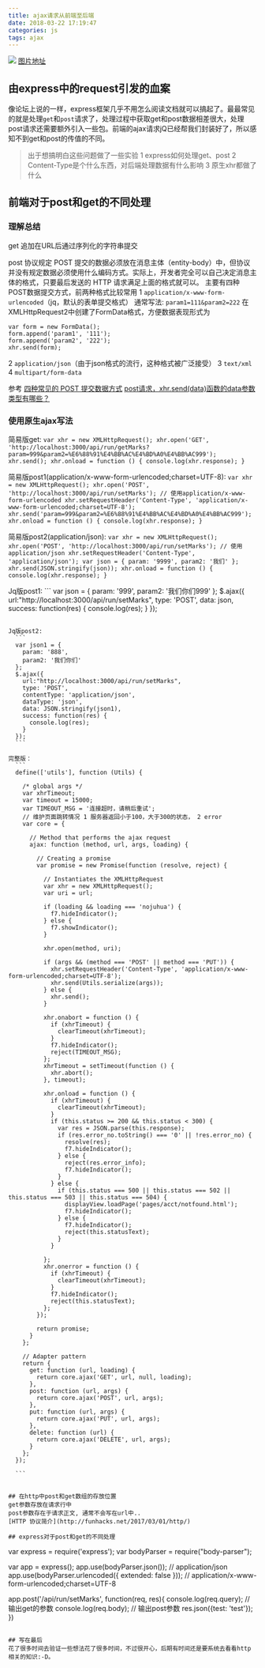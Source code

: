 ```yaml
---
title: ajax请求从前端至后端
date: 2018-03-22 17:19:47
categories: js
tags: ajax
---
```

![](/img/ajax请求从前端至后台.png)
[图片地址](https://www.processon.com/view/link/5ab372ace4b018c271bf55a1)


## 由express中的request引发的血案
  像论坛上说的一样，express框架几乎不用怎么阅读文档就可以搞起了。最最常见的就是处理`get`和`post`请求了，处理过程中获取get和post数据相差很大，处理post请求还需要额外引入一些包。前端的ajax请求jQ已经帮我们封装好了，所以感知不到get和post的传值的不同。
  >出于想搞明白这些问题做了一些实验
  1 express如何处理get、post
  2 Content-Type是个什么东西，对后端处理数据有什么影响
  3 原生xhr都做了什么

## 前端对于post和get的不同处理
  ### 理解总结
  get
  追加在URL后通过序列化的字符串提交

  post
  协议规定 POST 提交的数据必须放在消息主体（entity-body）中，但协议并没有规定数据必须使用什么编码方式。实际上，开发者完全可以自己决定消息主体的格式，只要最后发送的 HTTP 请求满足上面的格式就可以。
  主要有四种POST数据提交方式，前两种格式比较常用
  1 `application/x-www-form-urlencoded`（jq，默认的表单提交格式）
  通常写法: `param1=111&param2=222`
  在XMLHttpRequest2中创建了FormData格式，方便数据表现形式为
  ```
  var form = new FormData();
  form.append('param1', '111');
  form.append('param2', '222');
  xhr.send(form);
  ```
  2 `application/json`（由于json格式的流行，这种格式被广泛接受）
  3 `text/xml`
  4 `multipart/form-data`

  参考
  [四种常见的 POST 提交数据方式](https://imququ.com/post/four-ways-to-post-data-in-http.html)
  [post请求，xhr.send(data)函数的data参数类型有哪些？](https://segmentfault.com/q/1010000008811883) 

  ### 使用原生ajax写法
  简易版get:
    ```
    var xhr = new XMLHttpRequest();
    xhr.open('GET', 'http://localhost:3000/api/run/getMarks?param=999&param2=%E6%88%91%E4%BB%AC%E4%BD%A0%E4%BB%AC999');
    xhr.send();
    xhr.onload = function () {
      console.log(xhr.response);
    }
    ```

  简易版post1(application/x-www-form-urlencoded;charset=UTF-8):
    ```
    var xhr = new XMLHttpRequest();
    xhr.open('POST', 'http://localhost:3000/api/run/setMarks');
    // 使用application/x-www-form-urlencoded
    xhr.setRequestHeader('Content-Type', 'application/x-www-form-urlencoded;charset=UTF-8');
    xhr.send('param=999&param2=%E6%88%91%E4%BB%AC%E4%BD%A0%E4%BB%AC999');
    xhr.onload = function () {
      console.log(xhr.response);
    }
    ```

  简易版post2(application/json):
    ```
    var xhr = new XMLHttpRequest();
    xhr.open('POST', 'http://localhost:3000/api/run/setMarks');
    // 使用application/json
    xhr.setRequestHeader('Content-Type', 'application/json');
    var json = {
      param: '9999',
      param2: '我们'
    };
    xhr.send(JSON.stringify(json));
    xhr.onload = function () {
      console.log(xhr.response);
    }
    ```

  Jq版post1:
    ```
    var json = {
      param: '999',
      param2: '我们你们999'
    };
    $.ajax({
      url:"http://localhost:3000/api/run/setMarks",
      type: 'POST',
      data: json,
      success: function(res) {
        console.log(res);
      }
    });
  ```

  Jq版post2:
    ```
    var json1 = {
      param: '888',
      param2: '我们你们'
    };
    $.ajax({
      url:"http://localhost:3000/api/run/setMarks",
      type: 'POST',
      contentType: 'application/json',
      dataType: 'json',
      data: JSON.stringify(json1),
      success: function(res) {
        console.log(res);
      }
    });
    ```

  完整版：
    ```
    define(['utils'], function (Utils) {

      /* global args */
      var xhrTimeout;
      var timeout = 15000;
      var TIMEOUT_MSG = '连接超时，请稍后重试';
      // 维护页面跳转情况 1 服务器返回小于100，大于300的状态， 2 error
      var core = {

        // Method that performs the ajax request
        ajax: function (method, url, args, loading) {

          // Creating a promise
          var promise = new Promise(function (resolve, reject) {

            // Instantiates the XMLHttpRequest
            var xhr = new XMLHttpRequest();
            var uri = url;

            if (loading && loading === 'nojuhua') {
              f7.hideIndicator();
            } else {
              f7.showIndicator();
            }

            xhr.open(method, uri);

            if (args && (method === 'POST' || method === 'PUT')) {
              xhr.setRequestHeader('Content-Type', 'application/x-www-form-urlencoded;charset=UTF-8');
              xhr.send(Utils.serialize(args));
            } else {
              xhr.send();
            }

            xhr.onabort = function () {
              if (xhrTimeout) {
                clearTimeout(xhrTimeout);
              }
              f7.hideIndicator();
              reject(TIMEOUT_MSG);
            };
            xhrTimeout = setTimeout(function () {
              xhr.abort();
            }, timeout);

            xhr.onload = function () {
              if (xhrTimeout) {
                clearTimeout(xhrTimeout);
              }
              if (this.status >= 200 && this.status < 300) {
                var res = JSON.parse(this.response);
                if (res.error_no.toString() === '0' || !res.error_no) {
                  resolve(res);
                  f7.hideIndicator();
                } else {
                  reject(res.error_info);
                  f7.hideIndicator();
                }
              } else {
                if (this.status === 500 || this.status === 502 || this.status === 503 || this.status === 504) {
                  displayView.loadPage('pages/acct/notfound.html');
                  f7.hideIndicator();
                } else {
                  f7.hideIndicator();
                  reject(this.statusText);
                }
              }

            };
            xhr.onerror = function () {
              if (xhrTimeout) {
                clearTimeout(xhrTimeout);
              }
              f7.hideIndicator();
              reject(this.statusText);
            };
          });

          return promise;
        }
      };

      // Adapter pattern
      return {
        get: function (url, loading) {
          return core.ajax('GET', url, null, loading);
        },
        post: function (url, args) {
          return core.ajax('POST', url, args);
        },
        put: function (url, args) {
          return core.ajax('PUT', url, args);
        },
        delete: function (url) {
          return core.ajax('DELETE', url, args);
        }
      };
    });

    ```


## 在http中post和get数组的存放位置
  get参数存放在请求行中
  post参数存在于请求正文, 通常不会写在url中..
  [HTTP 协议简介](http://funhacks.net/2017/03/01/http/)

## express对于post和get的不同处理
  ```
  var express = require('express');
  var bodyParser = require("body-parser");

  var app = express();
  app.use(bodyParser.json()); // application/json
  app.use(bodyParser.urlencoded({ extended: false })); // application/x-www-form-urlencoded;charset=UTF-8

  app.post('/api/run/setMarks', function(req, res){
    console.log(req.query); // 输出get的参数
    console.log(req.body); // 输出post参数
    res.json({test: 'test'});
  })
  ```

## 写在最后
花了很多时间去验证一些想法花了很多时间，不过很开心，后期有时间还是要系统去看看http相关的知识:-D。
